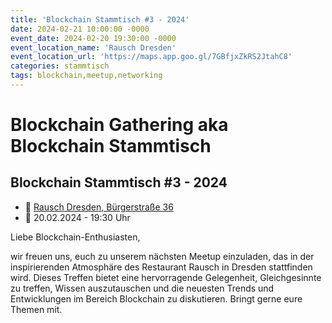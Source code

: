 ```yaml
---
title: 'Blockchain Stammtisch #3 - 2024'
date: 2024-02-21 10:00:00 -0000
event_date: 2024-02-20 19:30:00 -0000
event_location_name: 'Rausch Dresden'
event_location_url: 'https://maps.app.goo.gl/7GBfjxZkRS2JtahC8'
categories: stammtisch
tags: blockchain,meetup,networking
---
```


# Blockchain Gathering aka Blockchain Stammtisch

## Blockchain Stammtisch #3 - 2024

- 📍 [Rausch Dresden, Bürgerstraße 36](https://maps.app.goo.gl/7GBfjxZkRS2JtahC8)
- 📅 20.02.2024 - 19:30 Uhr

Liebe Blockchain-Enthusiasten,

wir freuen uns, euch zu unserem nächsten Meetup einzuladen, das in der inspirierenden Atmosphäre des Restaurant Rausch in Dresden stattfinden wird. Dieses Treffen bietet eine hervorragende Gelegenheit, Gleichgesinnte zu treffen, Wissen auszutauschen und die neuesten Trends und Entwicklungen im Bereich Blockchain zu diskutieren. Bringt gerne eure Themen mit.
